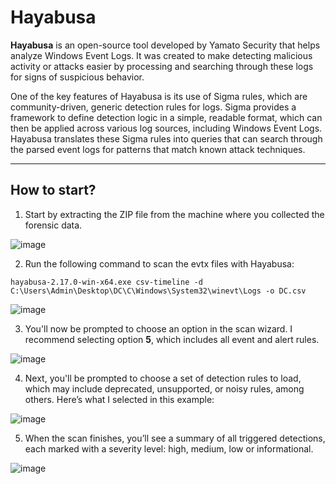 # Hayabusa

**Hayabusa** is an open-source tool developed by Yamato Security that helps analyze Windows Event Logs. It was created to make detecting malicious activity or attacks easier by processing and searching through these logs for signs of suspicious behavior.

One of the key features of Hayabusa is its use of Sigma rules, which are community-driven, generic detection rules for logs. Sigma provides a framework to define detection logic in a simple, readable format, which can then be applied across various log sources, including Windows Event Logs. Hayabusa translates these Sigma rules into queries that can search through the parsed event logs for patterns that match known attack techniques.


---

## How to start?

1. Start by extracting the ZIP file from the machine where you collected the forensic data.

![image](https://github.com/user-attachments/assets/c2df754d-9076-45eb-8335-7c8d7ff28c6e)

2. Run the following command to scan the evtx files with Hayabusa:

```
hayabusa-2.17.0-win-x64.exe csv-timeline -d C:\Users\Admin\Desktop\DC\C\Windows\System32\winevt\Logs -o DC.csv
```

![image](https://github.com/user-attachments/assets/d0313e12-e7d0-4fa1-9c4b-fa6680cd2a6e)

3. You'll now be prompted to choose an option in the scan wizard. I recommend selecting option **5**, which includes all event and alert rules.

![image](https://github.com/user-attachments/assets/ba9c0ed3-440b-41b5-814c-27c7c1c53f7f)

4. Next, you'll be prompted to choose a set of detection rules to load, which may include deprecated, unsupported, or noisy rules, among others. Here’s what I selected in this example:

![image](https://github.com/user-attachments/assets/2cd1c64d-49ab-42d0-ac49-010c74dcec43)

5. When the scan finishes, you’ll see a summary of all triggered detections, each marked with a severity level: high, medium, low or informational.

![image](https://github.com/user-attachments/assets/e837a44b-a4e7-489e-b584-3d2065f535ac)


